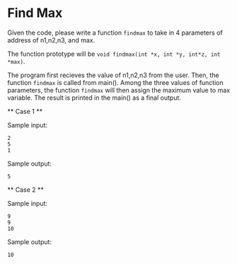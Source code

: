 # Find Max

Given the code, please write a function `findmax` to take in 4 parameters of address of n1,n2,n3, and max.

The function prototype will be `void findmax(int *x, int *y, int*z, int *max)`.

The program first recieves the value of n1,n2,n3 from the user. Then, the function `findmax` is called from main(). Among the three values of function parameters, the function `findmax` will then assign the maximum value to max variable. The result is printed in the main() as a final output.

** Case 1 **

Sample input:
```
2
5
1
```

Sample output:
```
5
```

** Case 2 **

Sample input:
```
9
9
10
```

Sample output:
```
10
```
